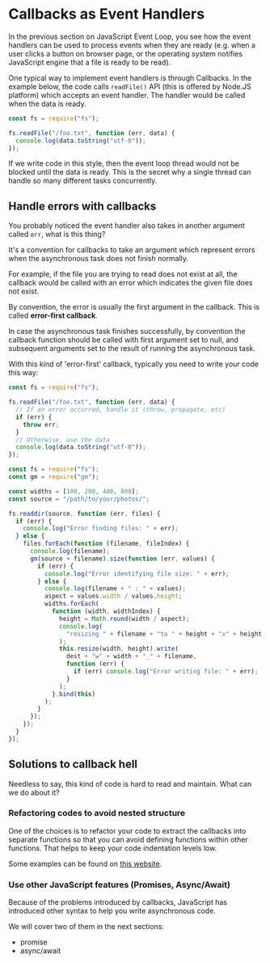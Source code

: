 # Callbacks as Event Handlers

In the previous section on JavaScript Event Loop, you see how the event handlers can be used to process events when they are ready (e.g. when a user clicks a button on browser page, or the operating system notifies JavaScript engine that a file is ready to be read).

One typical way to implement event handlers is through Callbacks.
In the example below, the code calls `readFile()` API (this is offered by Node.JS platform) which accepts an event handler. The handler would be called when the data is ready.

```js
const fs = require("fs");

fs.readFile("/foo.txt", function (err, data) {
  console.log(data.toString("utf-8"));
});
```

If we write code in this style, then the event loop thread would not be blocked until the data is ready. This is the secret why a single thread can handle so many different tasks concurrently.

## Handle errors with callbacks

You probably noticed the event handler also takes in another argument called `err`, what is this thing?

It's a convention for callbacks to take an argument which represent errors when the asynchronous task does not finish normally.

For example, if the file you are trying to read does not exist at all, the callback would be called with an error which indicates the given file does not exist.

By convention, the error is usually the first argument in the callback. This is called **error-first callback**.

In case the asynchronous task finishes successfully, by convention the callback function should be called with first argument set to null, and subsequent arguments set to the result of running the asynchronous task.

With this kind of 'error-first' callback, typically you need to write your code this way:

```js
const fs = require("fs");

fs.readFile("/foo.txt", function (err, data) {
  // If an error occurred, handle it (throw, propagate, etc)
  if (err) {
    throw err;
  }
  // Otherwise, use the data
  console.log(data.toString("utf-8"));
});
```

```js
const fs = require("fs");
const gm = require("gm");

const widths = [100, 200, 400, 800];
const source = "/path/to/your/photos/";

fs.readdir(source, function (err, files) {
  if (err) {
    console.log("Error finding files: " + err);
  } else {
    files.forEach(function (filename, fileIndex) {
      console.log(filename);
      gm(source + filename).size(function (err, values) {
        if (err) {
          console.log("Error identifying file size: " + err);
        } else {
          console.log(filename + " : " + values);
          aspect = values.width / values.height;
          widths.forEach(
            function (width, widthIndex) {
              height = Math.round(width / aspect);
              console.log(
                "resizing " + filename + "to " + height + "x" + height
              );
              this.resize(width, height).write(
                dest + "w" + width + "_" + filename,
                function (err) {
                  if (err) console.log("Error writing file: " + err);
                }
              );
            }.bind(this)
          );
        }
      });
    });
  }
});
```

## Solutions to callback hell

Needless to say, this kind of code is hard to read and maintain. What can we do about it?

### Refactoring codes to avoid nested structure

One of the choices is to refactor your code to extract the callbacks into separate functions so that you can avoid defining functions within other functions. That helps to keep your code indentation levels low.

Some examples can be found on [this website](http://callbackhell.com/).

### Use other JavaScript features (Promises, Async/Await)

Because of the problems introduced by callbacks, JavaScript has introduced other syntax to help you write asynchronous code.

We will cover two of them in the next sections:

- promise
- async/await
